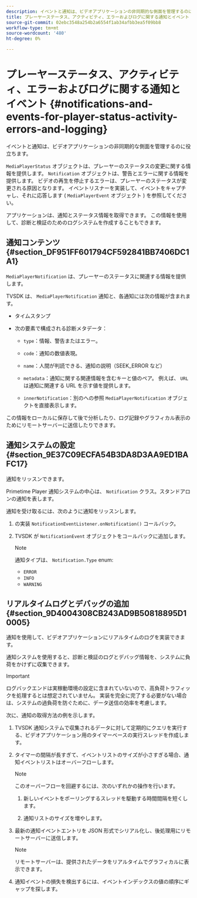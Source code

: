 ```yaml
---
description: イベントと通知は、ビデオアプリケーションの非同期的な側面を管理するのに役立ちます。
title: プレーヤーステータス、アクティビティ、エラーおよびログに関する通知とイベント
source-git-commit: 02ebc3548a254b2a6554f1ab34afbb3ea5f09bb8
workflow-type: tm+mt
source-wordcount: '480'
ht-degree: 0%

---
```


# プレーヤーステータス、アクティビティ、エラーおよびログに関する通知とイベント {#notifications-and-events-for-player-status-activity-errors-and-logging}

イベントと通知は、ビデオアプリケーションの非同期的な側面を管理するのに役立ちます。

`MediaPlayerStatus` オブジェクトは、プレーヤーのステータスの変更に関する情報を提供します。 `Notification` オブジェクトは、警告とエラーに関する情報を提供します。 ビデオの再生を停止するエラーは、プレーヤーのステータスが変更される原因となります。 イベントリスナーを実装して、イベントをキャプチャし、それに応答します ( `MediaPlayerEvent` オブジェクト ) を参照してください。

アプリケーションは、通知とステータス情報を取得できます。 この情報を使用して、診断と検証のためのログシステムを作成することもできます。

## 通知コンテンツ {#section_DF951FF601794CF592841BB7406DC1A1}

`MediaPlayerNotification` は、プレーヤーのステータスに関連する情報を提供します。

TVSDK は、 `MediaPlayerNotification` 通知と、各通知には次の情報が含まれます。

* タイムスタンプ
* 次の要素で構成される診断メタデータ：

   * `type`：情報、警告またはエラー。
   * `code`：通知の数値表現。
   * `name`：人間が判読できる、通知の説明（SEEK_ERROR など）
   * `metadata`：通知に関する関連情報を含むキーと値のペア。 例えば、 `URL` は通知に関連する URL を示す値を提供します。

   * `innerNotification`：別のへの参照 `MediaPlayerNotification` オブジェクトを直接表示します。

この情報をローカルに保存して後で分析したり、ログ記録やグラフィカル表示のためにリモートサーバーに送信したりできます。

## 通知システムの設定 {#section_9E37C09ECFA54B3DA8D3AA9ED1BAFC17}

通知をリッスンできます。

Primetime Player 通知システムの中心は、 `Notification` クラス。スタンドアロンの通知を表します。

通知を受け取るには、次のように通知をリッスンします。

1. の実装 `NotificationEventListener.onNotification()` コールバック。
1. TVSDK が `NotificationEvent` オブジェクトをコールバックに追加します。

   >[!NOTE]
   >
   >通知タイプは、 `Notification.Type` enum:

   * `ERROR`
   * `INFO`
   * `WARNING`

## リアルタイムログとデバッグの追加 {#section_9D4004308CB243AD9B50818895D10005}

通知を使用して、ビデオアプリケーションにリアルタイムのログを実装できます。

通知システムを使用すると、診断と検証のログとデバッグ情報を、システムに負荷をかけずに収集できます。

>[!IMPORTANT]
>
>ログバックエンドは実稼動環境の設定に含まれていないので、高負荷トラフィックを処理するとは想定されていません。 実装を完全に完了する必要がない場合は、システムの過負荷を防ぐために、データ送信の効率を考慮します。

次に、通知の取得方法の例を示します。

1. TVSDK 通知システムで収集されるデータに対して定期的にクエリを実行する、ビデオアプリケーション用のタイマーベースの実行スレッドを作成します。
1. タイマーの間隔が長すぎて、イベントリストのサイズが小さすぎる場合、通知イベントリストはオーバーフローします。

   >[!NOTE]
   >
   >このオーバーフローを回避するには、次のいずれかの操作を行います。
   >
   >1. 新しいイベントをポーリングするスレッドを駆動する時間間隔を短くします。
   >
   >1. 通知リストのサイズを増やします。

1. 最新の通知イベントエントリを JSON 形式でシリアル化し、後処理用にリモートサーバーに送信します。

   >[!NOTE]
   >
   >リモートサーバーは、提供されたデータをリアルタイムでグラフィカルに表示できます。

1. 通知イベントの損失を検出するには、イベントインデックスの値の順序にギャップを探します。
